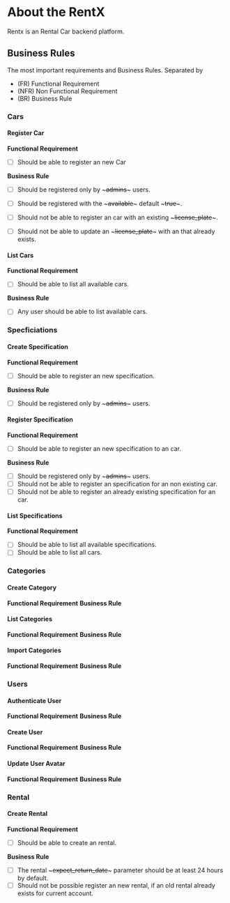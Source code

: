 # About the RentX
Rentx is an Rental Car backend platform. 

## Business Rules
The most important requirements and Business Rules. Separated by
- (FR) Functional Requirement
- (NFR) Non Functional Requirement
- (BR) Business Rule

### Cars

#### Register Car

**Functional Requirement**
- [ ] Should be able to register an new Car

**Business Rule**
- [ ] Should be registered only by ~~~admins~~~ users.
- [ ] Should be registered with the ~~~available~~~ default ~~~true~~~.
- [ ] Should not be able to register an car with an existing ~~~license_plate~~~.
- [ ] Should not be able to update an ~~~license_plate~~~ with an that already exists.


#### List Cars

**Functional Requirement**
- [ ] Should be able to list all available cars.

**Business Rule**
- [ ] Any user should be able to list available cars.

### Specficiations

#### Create Specification

**Functional Requirement**
- [ ] Should be able to register an new specification.

**Business Rule**
- [ ] Should be registered only by ~~~admins~~~ users.

#### Register Specification
**Functional Requirement**
- [ ] Should be able to register an new specification to an car.

**Business Rule**
- [ ] Should be registered only by ~~~admins~~~ users.
- [ ] Should not be able to register an specification for an non existing car.
- [ ] Should not be able to register an already existing specification for an car.

#### List Specifications

**Functional Requirement**
- [ ] Should be able to list all available specifications.
- [ ] Should be able to list all cars.

### Categories

#### Create Category
**Functional Requirement**
**Business Rule**

#### List Categories
**Functional Requirement**
**Business Rule**

#### Import Categories
**Functional Requirement**
**Business Rule**








### Users

#### Authenticate User
**Functional Requirement**
**Business Rule**

#### Create User
**Functional Requirement**
**Business Rule**

#### Update User Avatar
**Functional Requirement**
**Business Rule**



### Rental

#### Create Rental

**Functional Requirement**
- [ ] Should be able to create an rental.

**Business Rule**
- [ ] The rental ~~~expect_return_date~~~ parameter should be at least 24 hours by default.
- [ ] Should not be possible register an new rental, if an old rental already exists for current account. 